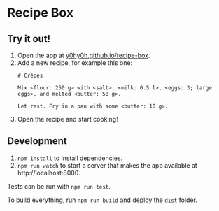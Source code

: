 # Recipe Box

## Try it out!
1. Open the app at [y0hy0h.github.io/recipe-box](https://y0hy0h.github.io/recipe-box/).
2. Add a new recipe, for example this one:
   ```
   # Crêpes

   Mix <flour: 250 g> with <salt>, <milk: 0.5 l>, <eggs: 3; large eggs>, and melted <butter: 50 g>.
   
   Let rest. Fry in a pan with some <butter: 10 g>.
   ```
3. Open the recipe and start cooking!

## Development
1. `npm install` to install dependencies.
2. `npm run watch` to start a server that makes the app available at http://localhost:8000.

Tests can be run with `npm run test`.

To build everything, run `npm run build` and deploy the `dist` folder.